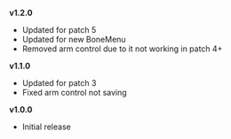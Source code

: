 **v1.2.0**
- Updated for patch 5
- Updated for new BoneMenu
- Removed arm control due to it not working in patch 4+

**v1.1.0**
- Updated for patch 3
- Fixed arm control not saving

**v1.0.0**
- Initial release